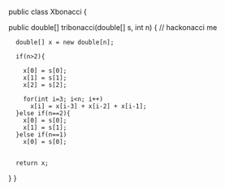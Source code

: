 public class Xbonacci {
      
  public double[] tribonacci(double[] s, int n) {
      // hackonacci me
      

      
      double[] x = new double[n];
      
      if(n>2){
      
        x[0] = s[0];
        x[1] = s[1];
        x[2] = s[2];
        
        for(int i=3; i<n; i++)
          x[i] = x[i-3] + x[i-2] + x[i-1]; 
      }else if(n==2){
        x[0] = s[0];
        x[1] = s[1];
      }else if(n==1)
        x[0] = s[0];
      
      
      return x;
  }
}
